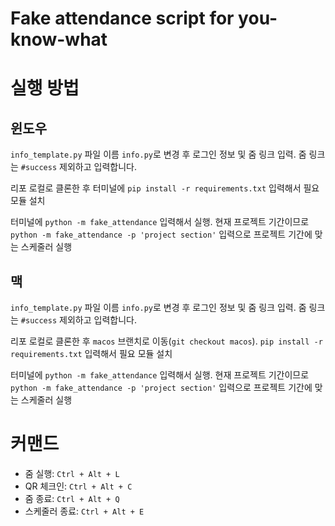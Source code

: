 # Fake attendance script for you-know-what

# 실행 방법
## 윈도우
`info_template.py` 파일 이름 `info.py`로 변경 후 로그인 정보 및 줌 링크 입력. 줌 링크는 `#success` 제외하고 입력합니다.

리포 로컬로 클론한 후 터미널에 `pip install -r requirements.txt` 입력해서 필요 모듈 설치

터미널에 `python -m fake_attendance` 입력해서 실행. 현재 프로젝트 기간이므로 `python -m fake_attendance -p 'project section'` 입력으로 프로젝트 기간에 맞는 스케줄러 실행
## 맥
`info_template.py` 파일 이름 `info.py`로 변경 후 로그인 정보 및 줌 링크 입력. 줌 링크는 `#success` 제외하고 입력합니다.

리포 로컬로 클론한 후 `macos` 브랜치로 이동(`git checkout macos`). `pip install -r requirements.txt` 입력해서 필요 모듈 설치

터미널에 `python -m fake_attendance` 입력해서 실행. 현재 프로젝트 기간이므로 `python -m fake_attendance -p 'project section'` 입력으로 프로젝트 기간에 맞는 스케줄러 실행

# 커맨드
- 줌 실행: `Ctrl + Alt + L`
- QR 체크인: `Ctrl + Alt + C`
- 줌 종료: `Ctrl + Alt + Q`
- 스케줄러 종료: `Ctrl + Alt + E`
